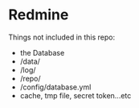 # Redmine

Things not included in this repo: 
- the Database
- /data/
- /log/
- /repo/
- /config/database.yml
- cache, tmp file, secret token...etc
